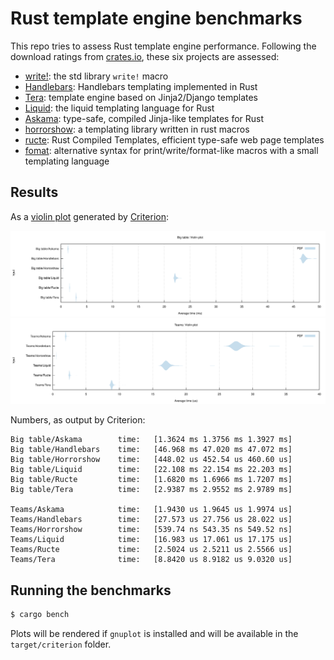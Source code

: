 # Rust template engine benchmarks

This repo tries to assess Rust template engine performance. Following the
download ratings from [crates.io][crates], these six projects are assessed:

- [write!][write]: the std library `write!` macro
- [Handlebars][handlebars]: Handlebars templating implemented in Rust
- [Tera][tera]: template engine based on Jinja2/Django templates
- [Liquid][liquid]: the liquid templating language for Rust
- [Askama][askama]: type-safe, compiled Jinja-like templates for Rust
- [horrorshow][horrorshow]: a templating library written in rust macros
- [ructe][ructe]: Rust Compiled Templates, efficient type-safe web page templates
- [fomat][fomat]: alternative syntax for print/write/format-like macros with a small templating language

[crates]: https://crates.io/categories/template-engine
[write]: https://doc.rust-lang.org/std/macro.write.html
[handlebars]: https://github.com/sunng87/handlebars-rust
[tera]: https://github.com/Keats/tera
[liquid]: https://github.com/cobalt-org/liquid-rust
[askama]: https://github.com/djc/askama
[ructe]: https://github.com/kaj/ructe
[horrorshow]: https://github.com/Stebalien/horrorshow-rs
[fomat]: https://github.com/krdln/fomat-macros

## Results

As a [violin plot] generated by [Criterion]:

![Big table violin plot](big-table.svg)
![Teams violin plot](teams.svg)

[violin plot]: https://en.wikipedia.org/wiki/Violin_plot
[Criterion]: https://japaric.github.io/criterion.rs/

Numbers, as output by Criterion:

```
Big table/Askama        time:   [1.3624 ms 1.3756 ms 1.3927 ms]
Big table/Handlebars    time:   [46.968 ms 47.020 ms 47.072 ms]
Big table/Horrorshow    time:   [448.02 us 452.54 us 460.60 us]
Big table/Liquid        time:   [22.108 ms 22.154 ms 22.203 ms]
Big table/Ructe         time:   [1.6820 ms 1.6966 ms 1.7207 ms]
Big table/Tera          time:   [2.9387 ms 2.9552 ms 2.9789 ms]

Teams/Askama            time:   [1.9430 us 1.9645 us 1.9974 us]
Teams/Handlebars        time:   [27.573 us 27.756 us 28.022 us]
Teams/Horrorshow        time:   [539.74 ns 543.35 ns 549.52 ns]
Teams/Liquid            time:   [16.983 us 17.061 us 17.175 us]
Teams/Ructe             time:   [2.5024 us 2.5211 us 2.5566 us]
Teams/Tera              time:   [8.8420 us 8.9182 us 9.0320 us]
```

## Running the benchmarks

```bash
$ cargo bench
```

Plots will be rendered if `gnuplot` is installed and will be available in the
`target/criterion` folder.
